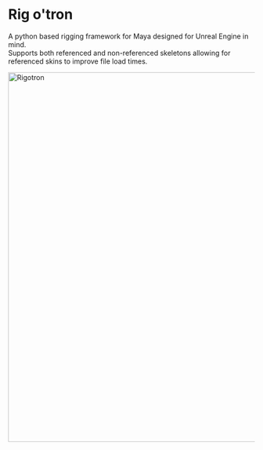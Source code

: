# Rig o'tron
A python based rigging framework for Maya designed for Unreal Engine in mind.  
Supports both referenced and non-referenced skeletons allowing for referenced skins to improve file load times.  
  
<img width="1117" height="753" alt="Rigotron" src="https://github.com/user-attachments/assets/43467f49-c977-4d11-ac6a-7d2d63c83e2a" />
